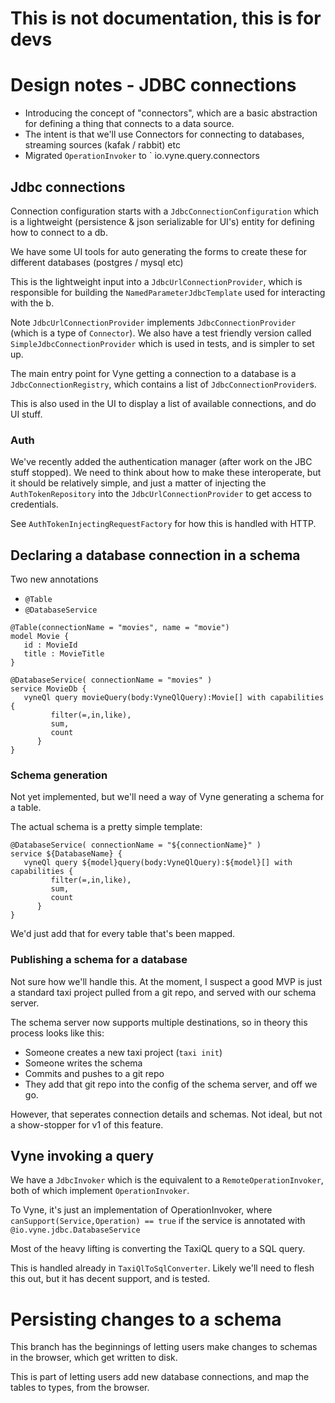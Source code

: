 # This is not documentation, this is for devs

# Design notes - JDBC connections


 * Introducing the concept of "connectors", which are a basic abstraction for defining a thing that connects to a data source.
 * The intent is that we'll use Connectors for connecting to databases, streaming sources (kafak / rabbit) etc
 * Migrated `OperationInvoker` to ` io.vyne.query.connectors

## Jdbc connections

Connection configuration starts with a `JdbcConnectionConfiguration` which is a 
lightweight (persistence & json serializable for UI's) entity for defining how to connect
to a db.

We have some UI tools for auto generating the forms to create these for
different databases (postgres / mysql etc)

This is the lightweight input into a `JdbcUrlConnectionProvider`, which is responsible for
building the `NamedParameterJdbcTemplate` used for interacting with the b.

Note `JdbcUrlConnectionProvider` implements `JdbcConnectionProvider` (which is a type of `Connector`).  We also have
a test friendly version called `SimpleJdbcConnectionProvider` which is used in tests,
and is simpler to set up.

The main entry point for Vyne getting a connection to a database is a 
`JdbcConnectionRegistry`, which contains a list of `JdbcConnectionProvider`s.

This is also used in the UI to display a list of available connections, and do UI stuff.

### Auth
We've recently added the authentication manager (after work on the JBC stuff stopped).
We need to think about how to make these interoperate, but it should be 
relatively simple, and just a matter of injecting the `AuthTokenRepository` into the
`JdbcUrlConnectionProvider` to get access to credentials.

See `AuthTokenInjectingRequestFactory` for how this is handled with HTTP.

## Declaring a database connection in a schema
Two new annotations
* `@Table`
* `@DatabaseService`


```taxi
@Table(connectionName = "movies", name = "movie")
model Movie {
   id : MovieId
   title : MovieTitle
}

@DatabaseService( connectionName = "movies" )
service MovieDb {
   vyneQl query movieQuery(body:VyneQlQuery):Movie[] with capabilities {
         filter(=,in,like),
         sum,
         count
      }
}
```
### Schema generation
Not yet implemented, but we'll need a way of Vyne generating a schema
for a table.

The actual schema is a pretty simple template:

```taxi
@DatabaseService( connectionName = "${connectionName}" )
service ${DatabaseName} {
   vyneQl query ${model}query(body:VyneQlQuery):${model}[] with capabilities {
         filter(=,in,like),
         sum,
         count
      }
}
```

We'd just add that for every table that's been mapped.

### Publishing a schema for a database
Not sure how we'll handle this.
At the moment, I suspect a good MVP is just a standard taxi project pulled
from a git repo, and served with our schema server.

The schema server now supports multiple destinations, so in theory this process looks like this:

 * Someone creates a new taxi project (`taxi init`)
 * Someone writes the schema
 * Commits and pushes to a git repo
 * They add that git repo into the config of the schema server, and off we go.

However, that seperates connection details and schemas. Not ideal, but not a show-stopper
for v1 of this feature.

## Vyne invoking a query

We have a `JdbcInvoker` which is the equivalent to a `RemoteOperationInvoker`, both
of which implement `OperationInvoker`.

To Vyne, it's just an implementation of OperationInvoker, where `canSupport(Service,Operation) == true`
if the service is annotated with `@io.vyne.jdbc.DatabaseService`

Most of the heavy lifting is converting the TaxiQL query to a SQL query.

This is handled already in `TaxiQlToSqlConverter`.  Likely we'll need to flesh this
out, but it has decent support, and is tested.


# Persisting changes to a schema
This branch has the beginnings of letting users make changes to schemas
in the browser, which get written to disk.

This is part of letting users add new database connections, and map the tables to types, from
the browser.

